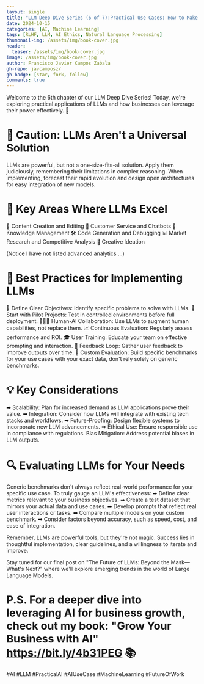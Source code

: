 ```yaml
---
layout: single
title: "LLM Deep Dive Series (6 of 7):Practical Use Cases: How to Make LLMs Work for You"
date: 2024-10-15
categories: [AI, Machine Learning]
tags: [RLHF, LLM, AI Ethics, Natural Language Processing]
thumbnail-img: /assets/img/book-cover.jpg
header:
  teaser: /assets/img/book-cover.jpg
image: /assets/img/book-cover.jpg
author: Francisco Javier Campos Zabala
gh-repo: javcamposz/
gh-badge: [star, fork, follow]
comments: true
---
```



Welcome to the 6th chapter of our LLM Deep Dive Series! Today, we're exploring practical applications of LLMs and how businesses can leverage their power effectively. 🚀

# 🚧 Caution: LLMs Aren't a Universal Solution

LLMs are powerful, but not a one-size-fits-all solution. Apply them judiciously, remembering their limitations in complex reasoning. When implementing, forecast their rapid evolution and design open architectures for easy integration of new models.

# 🔹 Key Areas Where LLMs Excel

📝 Content Creation and Editing
💬 Customer Service and Chatbots
🧠 Knowledge Management
🛠️ Code Generation and Debugging
📊 Market Research and Competitive Analysis
🎨 Creative Ideation

(Notice I have not listed advanced analytics ...)

# 🔹 Best Practices for Implementing LLMs

🎯 Define Clear Objectives: Identify specific problems to solve with LLMs.
🧪 Start with Pilot Projects: Test in controlled environments before full deployment.
🧑‍🤝‍🧑 Human-AI Collaboration: Use LLMs to augment human capabilities, not replace them.
📈 Continuous Evaluation: Regularly assess performance and ROI.
🎓 User Training: Educate your team on effective prompting and interaction.
🔄 Feedback Loop: Gather user feedback to improve outputs over time.
🎯 Custom Evaluation: Build specific benchmarks for your use cases with your exact data, don't rely solely on generic benchmarks.

# 💡 Key Considerations
➡ Scalability: Plan for increased demand as LLM applications prove their value.
➡ Integration: Consider how LLMs will integrate with existing tech stacks and workflows.
➡ Future-Proofing: Design flexible systems to incorporate new LLM advancements.
➡ Ethical Use: Ensure responsible use in compliance with regulations.
Bias Mitigation: Address potential biases in LLM outputs.

# 🔍 Evaluating LLMs for Your Needs

Generic benchmarks don't always reflect real-world performance for your specific use case. To truly gauge an LLM's effectiveness:
➡ Define clear metrics relevant to your business objectives.
➡ Create a test dataset that mirrors your actual data and use cases.
➡ Develop prompts that reflect real user interactions or tasks.
➡ Compare multiple models on your custom benchmark.
➡ Consider factors beyond accuracy, such as speed, cost, and ease of integration.

Remember, LLMs are powerful tools, but they're not magic. Success lies in thoughtful implementation, clear guidelines, and a willingness to iterate and improve.

Stay tuned for our final post on "The Future of LLMs: Beyond the Mask—What's Next?" where we'll explore emerging trends in the world of Large Language Models.

# P.S. For a deeper dive into leveraging AI for business growth, check out my book: "Grow Your Business with AI" https://bit.ly/4b31PEG 📚
#AI #LLM #PracticalAI #AIUseCase #MachineLearning #FutureOfWork